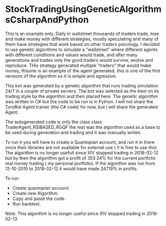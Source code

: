 # StockTradingUsingGeneticAlgorithmsCsharpAndPython

This is an example only. Daily in wallstreet thousands of traders trade, lose and make money with different strategies, mostly speculating and many of them have strategies that work based on other traders psicology. I decided to use genetic algorithms to simulate a "wallstreet" where different agents with different conditions and values would trade, and after many generations and trades only the good traders would survive, evolve and reproduce. THis strategy generated multiple "traders" that would make money, thisone is an example of the agent generated, this is one of the first versions of the algorithm so it is simple and agressive.

This bot was generated by a genetic algorithm that runs trading simulation 24/7 in a couple of private servers.
The bot was selected as the best on its trading style by the algorithm and then placed here.
The genetic algorithm was written in C# but the code to be run is in Python.
I will not share the ToroBot Agent trainer (the C# code) for now, but I will share the generated Agent.

The autogenerated code is only the class class TraderAgent_RSIBASED_RGQF the rest was the algorithm used as a base to be used during generation and trading and it was manually writen.

To run it you will have to create a Quantopian account, and run it in there since their libraries are not available for external use ( it is free to use tho).
The algorithm is no longer usefull since XIV stopped trading in 2018-02-12 but by then the algorithm got a profit of 353.24% for the current portfolio real money trading ( my personal portfolio).
If the algorithm was run from 12-10-2010 to 2018-02-12 it would have made 24719% in profits.

To run:
- Create quantopian account.
- Create new Algorithm.
- Copy and paste the code.
- Run backtest.


Note: This algorithm is no longer useful since XIV stopped trading in 2018-02-13

